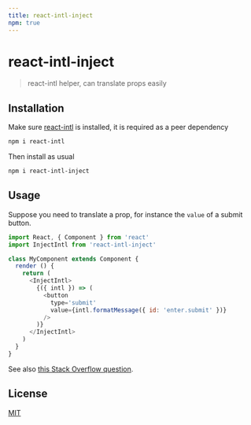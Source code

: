```yaml
---
title: react-intl-inject
npm: true
---
```

# react-intl-inject

> react-intl helper, can translate props easily

## Installation

Make sure [react-intl] is installed, it is required as a peer dependency

```bash
npm i react-intl
```

Then install as usual

```bash
npm i react-intl-inject
```

## Usage

Suppose you need to translate a prop, for instance the `value` of a submit button.

```javascript
import React, { Component } from 'react'
import InjectIntl from 'react-intl-inject'

class MyComponent extends Component {
  render () {
    return (
      <InjectIntl>
        {({ intl }) => (
          <button
            type='submit'
            value={intl.formatMessage({ id: 'enter.submit' })}
          />
        )}
      </InjectIntl>
    )
  }
}
```

See also [this Stack Overflow question](https://stackoverflow.com/questions/35186297/how-to-retrieve-a-string-in-reactintl-2-0-without-using-formattedmessage).

## License

[MIT](http://g14n.info/mit-license)

[react-intl]: https://github.com/yahoo/react-intl "yahoo/react-intl"
